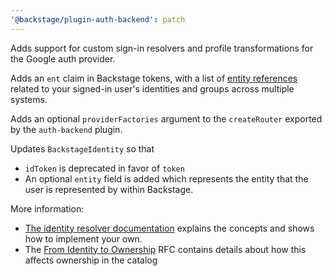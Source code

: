```yaml
---
'@backstage/plugin-auth-backend': patch
---
```


Adds support for custom sign-in resolvers and profile transformations for the
Google auth provider.

Adds an `ent` claim in Backstage tokens, with a list of
[entity references](https://backstage.io/docs/features/software-catalog/references)
related to your signed-in user's identities and groups across multiple systems.

Adds an optional `providerFactories` argument to the `createRouter` exported by
the `auth-backend` plugin.

Updates `BackstageIdentity` so that

- `idToken` is deprecated in favor of `token`
- An optional `entity` field is added which represents the entity that the user is represented by within Backstage.

More information:

- [The identity resolver documentation](https://backstage.io/docs/auth/identity-resolver)
  explains the concepts and shows how to implement your own.
- The [From Identity to Ownership](https://github.com/backstage/backstage/issues/4089)
  RFC contains details about how this affects ownership in the catalog
